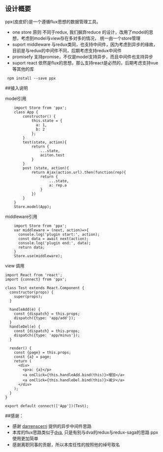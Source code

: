 ## 设计概要
ppx(皮皮虾)是一个遵循flux思想的数据管理工具。

* one store 原则
  不同于redux, 我们摒弃reduce 的设计，改用了model的思想，考虑到model与view存在多对多的情况， 统一由一个store管理
* suport middleware
  与redux类同，也支持中间件，因为考虑到异步的缘故，目前是与redux的中间件不同，后期考虑支持redux中间件
* promisefy
  支持promise，不仅是model支持异步，而且中间件也支持异步
* suport react
  依然是flux的思想，那么支持react是必然的，后期考虑支持vue等其他的库

```
 npm install --save ppx
```  
  
##接入说明

model引用
```
    import Store from 'ppx';
    class App {
        constructor() {
            this.state = {
              a: 1,
              b: 2
            };
        }
        test(state, action){
            return {
                ...state,
                aciton.test
            }
        }
        post (state, action){
            return Ajax(action.url).then(function(rep){
                return {
                    ...state,
                    a: rep.a
                }
            })
        }
    }
    Store.model(App);
```

middleware引用
```
    import Store from 'ppx';
    var middleware = (next, action)=>{
      console.log('plugin start:', action);
      const data = await next(action);
      console.log('plugin end:', data);
      return data;
    }
    Store.use(middleware);
```

view 调用

```
import React from 'react';
import {connect} from 'ppx';

class Test extends React.Component {
  constructor(props) {
    super(props);
  }

  handleAdd(e) {
    const {dispatch} = this.props;
    dispatch({type: 'app/add'});
  }
  handleDel(e) {
    const {dispatch} = this.props;
    dispatch({type: 'app/minus'});
  }

  render() {
    const {page} = this.props;
    const {a} = page;
    return (
      <div>
        <p>a: {a}</p>
        <a onClick={this.handleAdd.bind(this)}>增加</a>
        <a onClick={this.handleDel.bind(this)}>减少</a>
      </div>
    );
  }
}

export default connect(['App'])(Test);
```

##感谢：
* 感谢 [darrenscerri](https://gist.github.com/darrenscerri/5c3b3dcbe4d370435cfa) 提供的异步中间件思路
* 本库的flux思路类似于[dva](https://github.com/dvajs/dva), 只是有别与dva的redux与redux-saga的思路 ppx使用更加简单
* 感谢离职同事的贡献，所以本库任性的按照他的绰号取名
